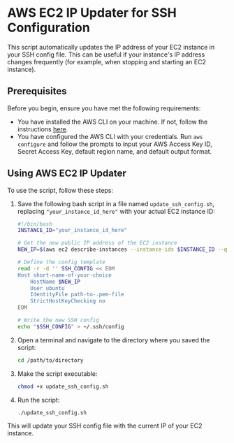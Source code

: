 # AWS EC2 IP Updater for SSH Configuration

This script automatically updates the IP address of your EC2 instance in your SSH config file. This can be useful if your instance's IP address changes frequently (for example, when stopping and starting an EC2 instance).

## Prerequisites

Before you begin, ensure you have met the following requirements:

* You have installed the AWS CLI on your machine. If not, follow the instructions [here](https://docs.aws.amazon.com/cli/latest/userguide/install-cliv2.html).
* You have configured the AWS CLI with your credentials. Run `aws configure` and follow the prompts to input your AWS Access Key ID, Secret Access Key, default region name, and default output format.

## Using AWS EC2 IP Updater

To use the script, follow these steps:

1. Save the following bash script in a file named `update_ssh_config.sh`, replacing `"your_instance_id_here"` with your actual EC2 instance ID:

    ```bash
    #!/bin/bash
    INSTANCE_ID="your_instance_id_here"

    # Get the new public IP address of the EC2 instance
    NEW_IP=$(aws ec2 describe-instances --instance-ids $INSTANCE_ID --query 'Reservations[0].Instances[0].PublicIpAddress' --output text)

    # Define the config template
    read -r -d '' SSH_CONFIG << EOM
    Host short-name-of-your-choice
        HostName $NEW_IP
        User ubuntu
        IdentityFile path-to-.pem-file
        StrictHostKeyChecking no
    EOM

    # Write the new SSH config
    echo "$SSH_CONFIG" > ~/.ssh/config
    ```

2. Open a terminal and navigate to the directory where you saved the script:

    ```bash
    cd /path/to/directory
    ```

3. Make the script executable:

    ```bash
    chmod +x update_ssh_config.sh
    ```

4. Run the script:

    ```bash
    ./update_ssh_config.sh
    ```

This will update your SSH config file with the current IP of your EC2 instance.
